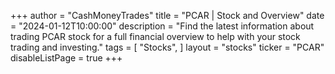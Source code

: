 +++
author = "CashMoneyTrades"
title = "PCAR | Stock and Overview"
date = "2024-01-12T10:00:00"
description = "Find the latest information about trading PCAR stock for a full financial overview to help with your stock trading and investing."
tags = [
   "Stocks",
]
layout = "stocks"
ticker = "PCAR"
disableListPage = true
+++
